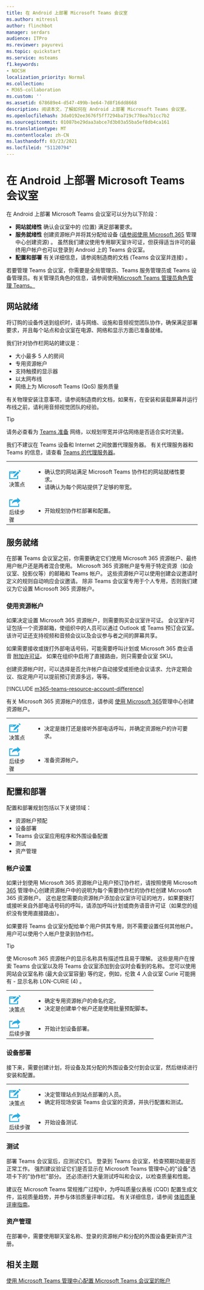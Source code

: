 ```yaml
---
title: 在 Android 上部署 Microsoft Teams 会议室
ms.author: mitressl
author: flinchbot
manager: serdars
audience: ITPro
ms.reviewer: payurevi
ms.topic: quickstart
ms.service: msteams
f1.keywords:
- NOCSH
localization_priority: Normal
ms.collection:
- M365-collaboration
ms.custom: ''
ms.assetid: 678689e4-d547-499b-be64-7d8f16dd8668
description: 阅读本文，了解如何在 Android 上部署 Microsoft Teams 会议室。
ms.openlocfilehash: 3da0192ee3676f5ff7294ba719c778ea7b1cc7b2
ms.sourcegitcommit: 01087be29daa3abce7d3b03a55ba5ef8db4ca161
ms.translationtype: MT
ms.contentlocale: zh-CN
ms.lasthandoff: 03/23/2021
ms.locfileid: "51120794"
---
```

# <a name="deploy-microsoft-teams-rooms-on-android"></a>在 Android 上部署 Microsoft Teams 会议室

在 Android 上部署 Microsoft Teams 会议室可以分为以下阶段：

- **网站就绪性** 确认会议室中的 (位置) 满足部署要求。
- **服务就绪性** 创建资源帐户并将其分配给设备 ([请参阅使用 Microsoft 365](resource-account-ui.md) 管理中心创建资源) 。 虽然我们建议使用专用聊天室许可证，但获得适当许可的最终用户帐户也可以登录到 Android 上的 Teams 会议室。
- **配置和部署** 有关详细信息，请参阅制造商的文档 (Teams 会议室并连接) 。

若要管理 Teams 会议室，你需要是全局管理员、Teams 服务管理员或 Teams 设备管理员。有关管理员角色的信息，请参阅使用[Microsoft Teams 管理员角色管理 Teams。](../using-admin-roles.md)

## <a name="site-readiness"></a>网站就绪

将订购的设备传送到组织时，请与网络、设施和音频视觉团队协作，确保满足部署要求，并且每个站点和会议室在电源、网络和显示方面已准备就绪。

我们针对协作栏网站的建议是：

- 大小最多 5 人的房间
- 专用资源帐户
- 支持触摸的显示器
- 以太网布线
- 网络上为 Microsoft Teams (QoS) 服务质量

有关物理安装注意事项，请参阅制造商的文档，如果有，在安装和装载屏幕并运行布线之前，请利用音频视觉团队的经验。

> [!TIP]
> 请务必查看为 [Teams 准备](../prepare-network.md) 网络，以规划带宽并评估网络是否适合实时流量。
>
> 我们不建议在 Teams 设备和 Internet 之间放置代理服务器。 有关代理服务器和 Teams 的信息，请查看 [Teams 的代理服务器](../proxy-servers-for-skype-for-business-online.md)。

|    |     |
|-----------|------------|
| ![描述决策点的图标](../media/audio_conferencing_image7.png) <br/>决策点|<ul><li>确认您的网站满足 Microsoft Teams 协作栏的网站就绪性要求。</li><li>请确认为每个网站提供了足够的带宽。</li></ul>|
| ![描述下一步骤的图标](../media/audio_conferencing_image9.png)<br/>后续步骤|<ul><li>开始规划协作栏部署和配置。</li></ul>|

## <a name="service-readiness"></a>服务就绪

在部署 Teams 会议室之前，你需要确定它们使用 Microsoft 365 资源帐户、最终用户帐户还是两者混合使用。 Microsoft 365 资源帐户是专用于特定资源（如会议室、投影仪等）的邮箱和 Teams 帐户。 这些资源帐户可以使用创建会议邀请时定义的规则自动响应会议邀请。 除非 Teams 会议室专用于个人专用，否则我们建议为它设置 Microsoft 365 资源帐户。

### <a name="using-a-resource-account"></a>使用资源帐户

如果决定设置 Microsoft 365 资源帐户，则需要购买会议室许可证。 会议室许可证包括一个资源邮箱，使组织中的人员可以通过 Outlook 或 Teams 预订会议室。 该许可证还支持视频和音频会议以及会议参与者之间的屏幕共享。

如果需要接收或拨打外部电话号码，可能需要呼叫计划或 Microsoft 365 商业语音 [附加许可证](../teams-add-on-licensing/microsoft-teams-add-on-licensing.md?tabs=small-business)。 如果在组织中启用了直接路由，则只需要会议室 SKU。

创建资源帐户时，可以选择是否允许帐户自动接受或拒绝会议请求、允许定期会议、指定用户可以提前预订资源多远，等等。

[!INCLUDE [m365-teams-resource-account-difference](../includes/m365-teams-resource-account-difference.md)]

有关 Microsoft 365 资源帐户的信息，请参阅 [使用 Microsoft 365](resource-account-ui.md)管理中心创建资源帐户。

|    |     |
|-----------|------------|
| ![描述决策点的图标](../media/audio_conferencing_image7.png) <br/>决策点|<ul><li>决定是拨打还是接听外部电话呼叫，并确定资源帐户的许可要求。</li></ul>|
| ![描述下一步骤的图标](../media/audio_conferencing_image9.png)<br/>后续步骤|<ul><li>准备资源帐户。</li></ul>|

## <a name="configuration-and-deployment"></a>配置和部署

配置和部署规划包括以下关键领域：

- 资源帐户预配
- 设备部署
- Teams 会议室应用程序和外围设备配置
- 测试
- 资产管理

### <a name="account-provisioning"></a>帐户设置

如果计划使用 Microsoft 365 资源帐户让用户预订协作栏，请按照使用 Microsoft [365](resource-account-ui.md) 管理中心创建资源帐户中的说明为每个需要协作栏的协作栏创建 Microsoft 365 资源帐户。 这也是您需要向资源帐户添加会议室许可证的地方，如果要拨打或接听来自外部电话号码的呼叫，请添加呼叫计划或商务语音许可证（如果您的组织没有使用直接路由）。

如果要将 Teams 会议室分配给单个用户供其专用，则不需要设置任何其他帐户。 用户可以使用个人帐户登录到协作栏。

> [!TIP]
> 使 Microsoft 365 资源帐户的显示名称具有描述性且易于理解。 这些是用户在搜索 Teams 会议室以及将 Teams 会议室添加到会议时会看到的名称。 您可以使用网站会议室名称 (最大会议室容量) 等约定，例如，伦敦 4 人会议室 Curie 可能拥有 - 显示名称 LON-CURIE (4) 。 

|    |     |
|-----------|------------|
| ![描述决策点的图标](../media/audio_conferencing_image7.png) <br/>决策点|<ul><li>确定专用资源帐户的命名约定。</li><li>决定是创建单个帐户还是使用批量预配脚本。</li></ul>|
| ![描述下一步骤的图标](../media/audio_conferencing_image9.png)<br/>后续步骤|<ul><li>开始计划设备部署。</li></ul>|

### <a name="device-deployment"></a>设备部署

接下来，需要创建计划，将设备及其分配的外围设备交付到会议室，然后继续进行安装和配置。

|    |     |
|-----------|------------|
| ![描述决策点的图标](../media/audio_conferencing_image7.png) <br/>决策点|<ul><li>决定管理站点到站点部署的人员。</li><li> 确定将现场安装 Teams 会议室的资源，并执行配置和测试。</li></ul>|
| ![描述下一步骤的图标](../media/audio_conferencing_image9.png)<br/>后续步骤|<ul><li>开始设备测试.</li></ul>|

### <a name="testing"></a>测试

部署 Teams 会议室后，应测试它们。 登录到 Teams 会议室，检查预期功能是否正常工作。 强烈建议验证它们是否显示在 Microsoft Teams 管理中心的"设备"选项卡下的"协作栏"部分。 还必须进行大量测试呼叫和会议，以检查质量和性能。

建议在 Microsoft Teams 常规推广过程中，为呼叫质量仪表板 (CQD) 配置生成文件，监视质量趋势，并参与体验质量评审过程。 有关详细信息，请参阅 [体验质量评审指南](../quality-of-experience-review-guide.md)。

### <a name="asset-management"></a>资产管理

在部署中，需要使用聊天室名称、登录的资源帐户和分配的外围设备更新资产注册。

## <a name="related-topics"></a>相关主题

[使用 Microsoft Teams 管理中心配置 Microsoft Teams 会议室的帐户](resource-account-ui.md)

<!-- [Configure accounts for collaboration bars for Microsoft Teams using PowerShell](resource-account-ps.md) -->